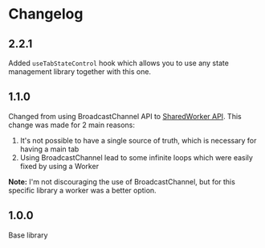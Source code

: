 # Changelog

## 2.2.1

Added `useTabStateControl` hook which allows you to use any state management library
together with this one.

## 1.1.0

Changed from using BroadcastChannel API to 
[SharedWorker API](https://developer.mozilla.org/en-US/docs/Web/API/SharedWorker).
This change was made for 2 main reasons:

1. It's not possible to have a single source of truth, which is necessary for
having a main tab
2. Using BroadcastChannel lead to some infinite loops which were easily fixed
by using a Worker

**Note:** I'm not discouraging the use of BroadcastChannel, but for this specific
library a worker was a better option.

## 1.0.0

Base library